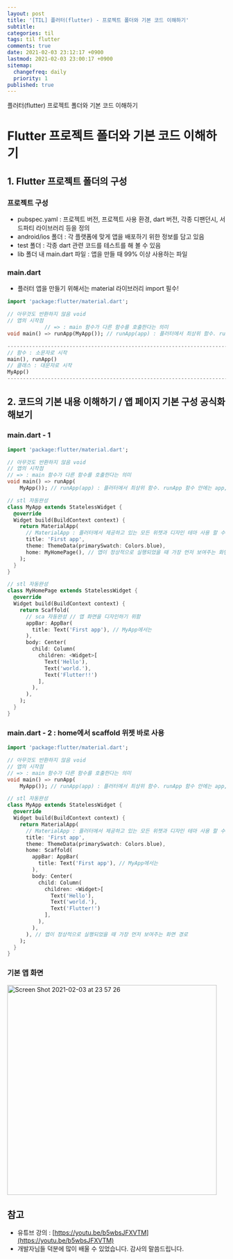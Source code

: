 ```yaml
---
layout: post
title: '[TIL] 플러터(flutter) - 프로젝트 폴더와 기본 코드 이해하기'
subtitle: 
categories: til
tags: til flutter
comments: true
date: 2021-02-03 23:12:17 +0900
lastmod: 2021-02-03 23:00:17 +0900
sitemap:
  changefreq: daily
  priority: 1
published: true
---
```


플러터(flutter) 프로젝트 폴더와 기본 코드 이해하기<br />


# Flutter 프로젝트 폴더와 기본 코드 이해하기

## 1.  Flutter 프로젝트 폴더의 구성

### 프로젝트 구성

- pubspec.yaml : 프로젝트 버전, 프로젝트 사용 환경, dart 버전, 각종 디팬던시, 서드파티 라이브러리 등을 정의
- android/ios 폴더 : 각 플랫폼에 맞게 앱을 배포하기 위한 정보를 담고 있음
- test 폴더 : 각종 dart 관련 코드를 테스트를 해 볼 수 있음
- lib 폴더 내 main.dart 파일 : 앱을 만들 때 99% 이상 사용하는 파일

### main.dart

- 플러터 앱을 만들기 위해서는 material 라이브러리 import 필수!

```dart
import 'package:flutter/material.dart';

// 아무것도 반환하지 않음 void
// 앱의 시작점
            // => : main 함수가 다른 함수를 호출한다는 의미 
void main() => runApp(MyApp()); // runApp(app) : 플러터에서 최상위 함수. runApp 함수 안에는 app, 즉 위젯이 들어온다 생각하면 됨.

-------------------------------------------------------------------------------------
// 함수 : 소문자로 시작
main(), runApp()
// 클래스 : 대문자로 시작
MyApp()
-------------------------------------------------------------------------------------
```

## 2. 코드의 기본 내용 이해하기 / 앱 페이지 기본 구성 공식화 해보기

### main.dart - 1

```dart
import 'package:flutter/material.dart';

// 아무것도 반환하지 않음 void
// 앱의 시작점
// => : main 함수가 다른 함수를 호출한다는 의미
void main() => runApp(
    MyApp()); // runApp(app) : 플러터에서 최상위 함수. runApp 함수 안에는 app, 즉 위젯이 들어온다 생각하면 됨.

// stl 자동완성
class MyApp extends StatelessWidget {
  @override
  Widget build(BuildContext context) {
    return MaterialApp(
      // MaterialApp : 플러터에서 제공하고 있는 모든 위젯과 디자인 테마 사용 할 수 있다.
      title: 'First app',
      theme: ThemeData(primarySwatch: Colors.blue),
      home: MyHomePage(), // 앱이 정상적으로 실행되었을 때 가장 먼저 보여주는 화면 경로
    );
  }
}

// stl 자동완성
class MyHomePage extends StatelessWidget {
  @override
  Widget build(BuildContext context) {
    return Scaffold(
      // sca 자동완성 // 앱 화면을 디자인하기 위함
      appBar: AppBar(
        title: Text('First app'), // MyApp에서는
      ),
      body: Center(
        child: Column(
          children: <Widget>[
            Text('Hello'),
            Text('world.'),
            Text('Flutter!!')
          ],
        ),
      ),
    );
  }
}
```

### main.dart - 2 : home에서 scaffold 위젯 바로 사용

```dart
import 'package:flutter/material.dart';

// 아무것도 반환하지 않음 void
// 앱의 시작점
// => : main 함수가 다른 함수를 호출한다는 의미
void main() => runApp(
    MyApp()); // runApp(app) : 플러터에서 최상위 함수. runApp 함수 안에는 app, 즉 위젯이 들어온다 생각하면 됨.

// stl 자동완성
class MyApp extends StatelessWidget {
  @override
  Widget build(BuildContext context) {
    return MaterialApp(
      // MaterialApp : 플러터에서 제공하고 있는 모든 위젯과 디자인 테마 사용 할 수 있다.
      title: 'First app',
      theme: ThemeData(primarySwatch: Colors.blue),
      home: Scaffold(
        appBar: AppBar(
          title: Text('First app'), // MyApp에서는
        ),
        body: Center(
          child: Column(
            children: <Widget>[
              Text('Hello'),
              Text('world.'),
              Text('Flutter!')
            ],
          ),
        ),
      ), // 앱이 정상적으로 실행되었을 때 가장 먼저 보여주는 화면 경로
    );
  }
}
```

### 기본 앱 화면
<img width="483" alt="Screen Shot 2021-02-03 at 23 57 26" src="https://user-images.githubusercontent.com/59175609/106919308-6172fa80-674d-11eb-802e-91e4dd940dc9.png">


## 참고
- 유튜브 강의 : [https://youtu.be/b5wbsJFXVTM](https://youtu.be/b5wbsJFXVTM)
- 개발자님들 덕분에 많이 배울 수 있었습니다. 감사의 말씀드립니다.<br/>